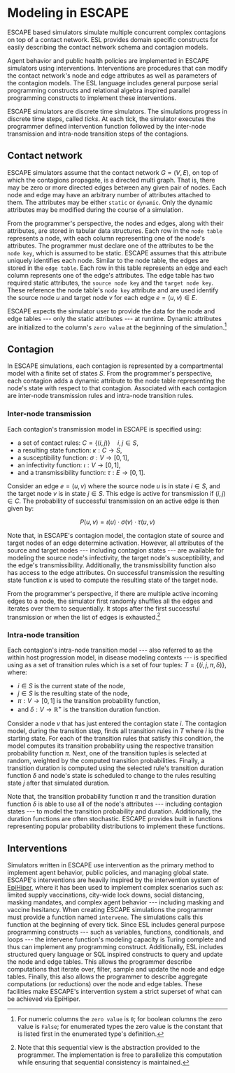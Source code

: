 # Modeling in ESCAPE

ESCAPE based simulators
simulate multiple concurrent complex contagions
on top of a contact network.
ESL provides domain specific constructs
for easily describing the contact network schema and contagion models.

Agent behavior and public health policies
are implemented in ESCAPE simulators using interventions.
Interventions are procedures that can modify the contact network's
node and edge attributes
as well as parameters of the contagion models.
The ESL language includes general purpose serial programming constructs
and relational algebra inspired parallel programming constructs
to implement these interventions.

ESCAPE simulators are discrete time simulators.
The simulations progress in discrete time steps, called *ticks*.
At each tick, the simulator executes
the programmer defined intervention function
followed by the inter-node transmission
and intra-node transition steps of the contagions.

## Contact network

ESCAPE simulators assume that the contact network $G = (V, E)$,
on top of which the contagions propagate,
is a directed multi graph.
That is, there may be zero or more directed edges
between any given pair of nodes.
Each node and edge may have
an arbitrary number of attributes attached to them.
The attributes may be either `static` or `dynamic`.
Only the dynamic attributes may be modified during the course of a simulation.

From the programmer's perspective,
the nodes and edges, along with their attributes,
are stored in tabular data structures.
Each row in the `node table` represents a node,
with each column representing one of the node's attributes.
The programmer must declare one of the attributes to be the `node key`,
which is assumed to be static.
ESCAPE assumes that this attribute uniquely identifies each node.
Similar to the node table, the edges are stored in the `edge table`.
Each row in this table represents an edge
and each column represents one of the edge's attributes.
The edge table has two required static attributes,
the `source node key` and the `target node key`.
These reference the node table's `node key` attribute
and are used identify the source node $u$ and target node $v$
for each edge $e = (u, v) \in E$.

ESCAPE expects the simulator user to provide
the data for the node and edge tables ---
only the static attributes ---
at runtime.
Dynamic attributes are initialized
to the column's `zero value`
at the beginning of the simulation.[^1]

[^1]: For numeric columns the `zero value` is `0`;
    for boolean columns the zero value is `False`;
    for enumerated types the zero value is the constant
    that is listed first in the enumerated type's definition.

## Contagion

In ESCAPE simulations,
each contagion is represented by a compartmental model
with a finite set of states $S$.
From the programmer's perspective,
each contagion adds a dynamic attribute to the node table
representing the node's state
with respect to that contagion.
Associated with each contagion are
inter-node transmission rules
and intra-node transition rules.

### Inter-node transmission

Each contagion's transmission model in ESCAPE is specified using:
* a set of contact rules: $C = \{ (i, j) \} \quad i,j \in S$,
* a resulting state function: $\kappa: C \to S$,
* a susceptibility function: $\sigma: V \to [0, 1]$,
* an infectivity function: $\iota: V \to [0, 1]$,
* and a transmissibility function: $\tau: E \to [0, 1]$.

Consider an edge $e = (u, v)$
where the source node $u$ is in state $i \in S$,
and the target node $v$ is in state $j \in S$.
This edge is active for transmission if $(i, j) \in C$.
The probability of successful transmission
on an active edge is then given by:

$$P(u, v) = \iota(u) \cdot \sigma(v) \cdot \tau(u, v)$$

Note that, in ESCAPE's contagion model,
the contagion state of source and target nodes of an edge
determine activation.
However, all attributes of the source and target nodes ---
including contagion states ---
are available for modeling the source node's infectivity,
the target node's susceptibility, and the edge's transmissibility.
Additionally, the transmissibility function
also has access to the edge attributes.
On successful transmission the resulting state function $\kappa$
is used to compute the resulting state of the target node.

From the programmer's perspective,
if there are multiple active incoming edges to a node,
the simulator first randomly shuffles all the edges
and iterates over them to sequentially.
It stops after the first successful transmission
or when the list of edges is exhausted.[^2]

[^2]: Note that this sequential view
    is the abstraction provided to the programmer.
    The implementation is free to parallelize this computation
    while ensuring that sequential consistency is maintained.

### Intra-node transition

Each contagion's intra-node transition model ---
also referred to as the within host progression model,
in disease modeling contexts ---
is specified using as a set of transition rules
which is a set of four tuples: $T = \{ (i, j, \pi, \delta) \}$,
where:
* $i \in S$ is the current state of the node,
* $j \in S$ is the resulting state of the node,
* $\pi: V \to [0, 1]$ is the transition probability function,
* and $\delta: V \to \mathbb{R}^+$ is the transition duration function.

Consider a node $v$ that has just entered the contagion state $i$.
The contagion model, during the transition step,
finds all transition rules in $T$ where $i$ is the starting state.
For each of the transition rules that satisfy this condition,
the model computes its transition probability
using the respective transition probability function $\pi$.
Next, one of the transition tuples is selected at random,
weighted by the computed transition probabilities.
Finally, a transition duration is computed
using the selected rule's transition duration function $\delta$
and node's state is scheduled to change
to the rules resulting state $j$
after that simulated duration.

Note that, the transition probability function $\pi$
and the transition duration function $\delta$
is able to use all of the node's attributes ---
including contagion states ---
to model the transition probability and duration.
Additionally, the duration functions are often stochastic.
ESCAPE provides built in functions representing popular
probability distributions to implement these functions.

## Interventions

Simulators written in ESCAPE use intervention
as the primary method to implement
agent behavior, public policies, and managing global state.
ESCAPE's interventions are heavily inspired by
the intervention system of [EpiHiper],
where it has been used to implement complex scenarios
such as: limited supply vaccinations, city-wide lock downs,
social distancing, masking mandates,
and complex agent behavior ---
including masking and vaccine hesitancy.
When creating ESCAPE simulations
the programmer must provide a function named `intervene`.
The simulations calls this function at the beginning of every tick.
Since ESL includes general purpose programming constructs ---
such as variables, functions, conditionals, and loops ---
the intervene function's modeling capacity is Turing complete
and thus can implement any programming construct.
Additionally, ESL includes structured query language or SQL inspired
constructs to query and update the node and edge tables.
This allows the programmer describe computations
that iterate over, filter, sample and update the node and edge tables.
Finally, this also allows the programmer
to describe aggregate computations (or reductions)
over the node and edge tables.
These facilities make ESCAPE's intervention system
a strict superset of what can be achieved via EpiHiper.

[EpiHiper]: https://github.com/NSSAC/EpiHiper

